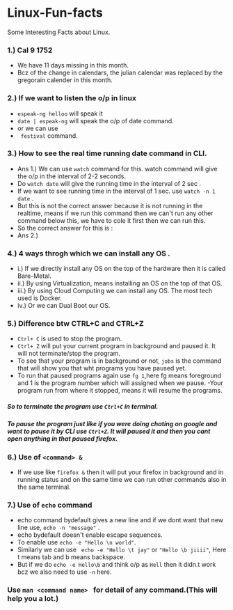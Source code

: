 # Linux-Fun-facts
Some Interesting Facts about Linux.

### 1.) Cal 9 1752
- We have 11 days missing in this month.
- Bcz of the change in calendars, the julian calendar was replaced by the gregorain calender in this month.
### 2.) If we want to listen the o/p in linux
- `espeak-ng helloo`  will speak it
- `date | espeak-ng` will speak the o/p of date command.
- or we can use
- ` festival` command.
### 3.) How to see the real time running date command in CLI.
- Ans 1.) We can use `watch` command for this. watch command will give the o/p in the interval of 2-2 seconds.
- Do `watch date` will give the running time in the interval of 2 sec .
- If we want to see running time in the interval of 1 sec. use `watch -n 1 date` .
- But this is not the correct answer because it is not running in the realtime, means if we run this command then we can't run any other command below this, we have to cole it first then we can run this.
- So the correct answer for this is :
- Ans 2.)


### 4.) 4 ways throgh which we can install any OS .
- i.) If we directly install any OS on the top of the hardware then it is called Bare-Metal.
- ii.) By using Virtualization, means installing an OS on the top of that OS.
- iii.) By using Cloud Computing we can install any OS. The most tech used is Docker.
- iv.) Or we can Dual Boot our OS.

### 5.) Difference btw CTRL+C and CTRL+Z
- `Ctrl+ C` is used to stop the program.
- `Ctrl+ Z` will put your current program in background and paused it. It will not terminate/stop the program.
- To see that your program is in background or not, `jobs` is the command that will show you that wht programs you have paused yet.
- To run that paused programs again use `fg 1`,here fg means foreground and 1 is the program number which will assigned when we pause.
-Your program run from where it stopped, means it will resume the programs.

##### So to terminate the program use `Ctrl+C` in terminal.
##### To pause the program just like if you were doing chating on google and want to pause it by CLI use `Ctrl+Z`. It will paused it and then you cant open anything in that paused firefox.

### 6.) Use of `<command> & `
-  If we use like `firefox &` then it will put your firefox in background and in running status and on the same time we can run other commands also in the same terminal.


### 7.) Use of `echo` command
- echo command bydefault gives a new line and if we dont want that new line use, `echo -n "message"` .
- echo bydefault doesn't enable escape sequences.
- To enable use `echo -e "Hello \n world"`.
- Similarly we can use ` echo -e "Hello \t jay"` or `"Hello \b jiiii"`, Here t means tab and b means backspace.
- But if we do `echo -e Hello\b` and think o/p as `Hell` then it didn.t work bcz we also need to use `-n` here.

### Use `man <command name> ` for detail of any command.(This will help you a lot.)
